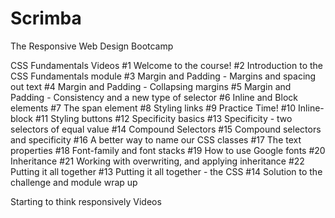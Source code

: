 # Scrimba
The Responsive Web Design Bootcamp


CSS Fundamentals
Videos
 #1  Welcome to the course!
 #2  Introduction to the CSS Fundamentals module
 #3  Margin and Padding - Margins and spacing out text
 #4  Margin and Padding - Collapsing margins
 #5  Margin and Padding - Consistency and a new type of selector
 #6  Inline and Block elements
 #7  The span element
 #8  Styling links
 #9  Practice Time!
 #10 Inline-block
 #11 Styling buttons
 #12 Specificity basics
 #13 Specificity - two selectors of equal value
 #14 Compound Selectors
 #15 Compound selectors and specificity
 #16 A better way to name our CSS classes
 #17 The text properties
 #18 Font-family and font stacks
 #19 How to use Google fonts
 #20 Inheritance
 #21 Working with overwriting, and applying inheritance
 #22 Putting it all together
 #13 Putting it all together - the CSS
 #14 Solution to the challenge and module wrap up

Starting to think responsively
Videos
 
